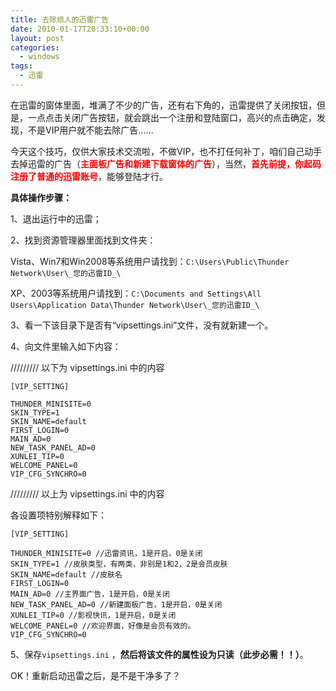 ```yaml
---
title: 去除烦人的迅雷广告
date: 2010-01-17T20:33:10+00:00
layout: post
categories:
  - windows
tags:
  - 迅雷
---
```


在迅雷的窗体里面，堆满了不少的广告，还有右下角的，迅雷提供了关闭按钮，但是，一点点击关闭广告按钮，就会跳出一个注册和登陆窗口，高兴的点击确定，发现，不是VIP用户就不能去除广告……

今天这个技巧，仅供大家技术交流啦，不做VIP，也不打任何补丁，咱们自己动手去掉迅雷的广告（<span style="color: #ff0000;"><strong>主面板广告和新建下载窗体的广告</strong></span>），当然，**<span style="color: #ff0000;">首先前提，你起码注册了普通的迅雷账号</span>**，能够登陆才行。

**具体操作步骤：**

1、退出运行中的迅雷；

2、找到资源管理器里面找到文件夹：

Vista、Win7和Win2008等系统用户请找到：`C:\Users\Public\Thunder Network\User\_您的迅雷ID_\`

XP、2003等系统用户请找到：`C:\Documents and Settings\All Users\Application Data\Thunder Network\User\_您的迅雷ID_\ `

3、看一下该目录下是否有“vipsettings.ini”文件，没有就新建一个。

4、向文件里输入如下内容：
<!--more-->
///////// 以下为 vipsettings.ini 中的内容
```
[VIP_SETTING]

THUNDER_MINISITE=0
SKIN_TYPE=1
SKIN_NAME=default
FIRST_LOGIN=0
MAIN_AD=0
NEW_TASK_PANEL_AD=0
XUNLEI_TIP=0
WELCOME_PANEL=0
VIP_CFG_SYNCHRO=0
```
///////// 以上为 vipsettings.ini 中的内容

各设置项特别解释如下：
```
[VIP_SETTING]

THUNDER_MINISITE=0 //迅雷资讯，1是开启，0是关闭
SKIN_TYPE=1 //皮肤类型，有两类，非别是1和2，2是会员皮肤
SKIN_NAME=default //皮肤名
FIRST_LOGIN=0
MAIN_AD=0 //主界面广告，1是开启，0是关闭
NEW_TASK_PANEL_AD=0 //新建面板广告，1是开启，0是关闭
XUNLEI_TIP=0 //影视快讯，1是开启，0是关闭
WELCOME_PANEL=0 //欢迎界面，好像是会员有效的。
VIP_CFG_SYNCHRO=0
```
5、保存`vipsettings.ini` ，**然后将该文件的属性设为只读（此步必需！！）**。

OK！重新启动迅雷之后，是不是干净多了？
